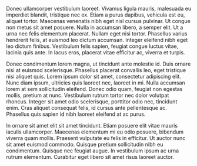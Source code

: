 Donec ullamcorper vestibulum laoreet. Vivamus ligula mauris, malesuada eu imperdiet blandit, tristique nec ex. Etiam a purus dapibus, vehicula est eu, aliquet tortor. Maecenas venenatis nibh eget nisl cursus pulvinar. Ut congue non metus sit amet posuere. Nulla in accumsan libero, a semper elit. Ut a urna nec felis elementum placerat. Nullam eget nisi tortor. Phasellus varius hendrerit felis, at euismod leo dictum accumsan. Integer eleifend nibh eget leo dictum finibus. Vestibulum felis sapien, feugiat congue luctus vitae, lacinia quis ante. In lacus eros, placerat vitae efficitur ac, viverra et turpis.

Donec condimentum lorem magna, ut tincidunt ante molestie id. Duis ornare nisi at euismod scelerisque. Phasellus placerat convallis leo, eget tristique nisi aliquet quis. Lorem ipsum dolor sit amet, consectetur adipiscing elit. Nunc diam ipsum, ultricies quis laoreet nec, laoreet in mi. Nulla accumsan lorem at sem sollicitudin eleifend. Donec odio quam, feugiat non egestas mollis, pretium at nunc. Vestibulum rutrum tortor nec dolor volutpat rhoncus. Integer sit amet odio scelerisque, porttitor odio nec, tincidunt enim. Cras aliquet consequat felis, id cursus ante pellentesque ac. Phasellus quis sapien id nibh laoreet eleifend at ac purus.

In ornare sit amet elit sit amet tincidunt. Etiam posuere elit vitae mauris iaculis ullamcorper. Maecenas elementum mi eu odio posuere, bibendum viverra quam mollis. Praesent vulputate eu felis in efficitur. Ut auctor nunc sit amet euismod commodo. Quisque pretium sollicitudin nibh eu condimentum. Quisque nec feugiat augue. In vestibulum ipsum ac urna rutrum elementum. Curabitur eget libero sit amet risus laoreet auctor.